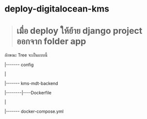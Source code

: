 # deploy-digitalocean-kms

> #  เมื่อ deploy ให้ย้าย django project ออกจาก folder app 

ลักษณะ Tree จะเป็นแบบนี้ 

|------- config

|

|------- kms-mdt-backend

|--------|----Dockerfile

|

|------- docker-compose.yml

